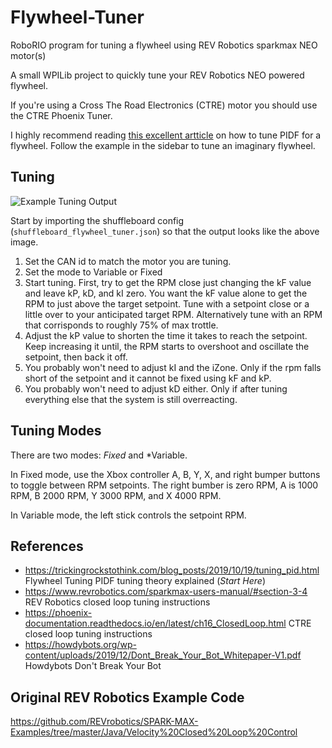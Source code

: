 # Flywheel-Tuner
RoboRIO program for tuning a flywheel using REV Robotics sparkmax NEO motor(s)

A small WPILib project to quickly tune your REV Robotics NEO powered flywheel.

If you're using a Cross The Road Electronics (CTRE) motor you should use the CTRE Phoenix Tuner.

I highly recommend reading [this excellent artticle](https://trickingrockstothink.com/blog_posts/2019/10/19/tuning_pid.html) on how to tune PIDF for a flywheel. Follow the example in the sidebar to tune an imaginary flywheel.

## Tuning

![Example Tuning Output](https://raw.githubusercontent.com/FRC-Sonic-Squirrels/Flywheel-Tuner/master/TuningExample.png)

Start by importing the shuffleboard config (`shuffleboard_flywheel_tuner.json`) so that the output looks like the above image.

1. Set the CAN id to match the motor you are tuning.
2. Set the mode to Variable or Fixed
3. Start tuning. First, try to get the RPM close just changing the kF value and leave kP, kD, and kI zero. You want the kF value alone to get the RPM to just above the target setpoint. Tune with a setpoint close or a little over to your anticipated target RPM. Alternatively tune with an RPM that corrisponds to roughly 75% of max trottle.
4. Adjust the kP value to shorten the time it takes to reach the setpoint. Keep increasing it until, the RPM starts to overshoot and oscillate the setpoint, then back it off.
5. You probably won't need to adjust kI and the iZone. Only if the rpm falls short of the setpoint and it cannot be fixed using kF and kP.
6. You probably won't need to adjust kD either. Only if after tuning everything else that the system is still overreacting.

## Tuning Modes

There are two modes: *Fixed* and *Variable. 

In Fixed mode, use the Xbox controller A, B, Y, X, and right bumper buttons to toggle between RPM setpoints. The right bumber is zero RPM, A is 1000 RPM, B 2000 RPM, Y 3000 RPM, and X 4000 RPM.

In Variable mode, the left stick controls the setpoint RPM. 

## References

* <https://trickingrockstothink.com/blog_posts/2019/10/19/tuning_pid.html> Flywheel Tuning PIDF tuning theory explained (*Start Here*)
* <https://www.revrobotics.com/sparkmax-users-manual/#section-3-4> REV Robotics closed loop tuning instructions
* <https://phoenix-documentation.readthedocs.io/en/latest/ch16_ClosedLoop.html> CTRE closed loop tuning instructions
* <https://howdybots.org/wp-content/uploads/2019/12/Dont_Break_Your_Bot_Whitepaper-V1.pdf>  Howdybots Don't Break Your Bot

## Original REV Robotics Example Code

<https://github.com/REVrobotics/SPARK-MAX-Examples/tree/master/Java/Velocity%20Closed%20Loop%20Control>
